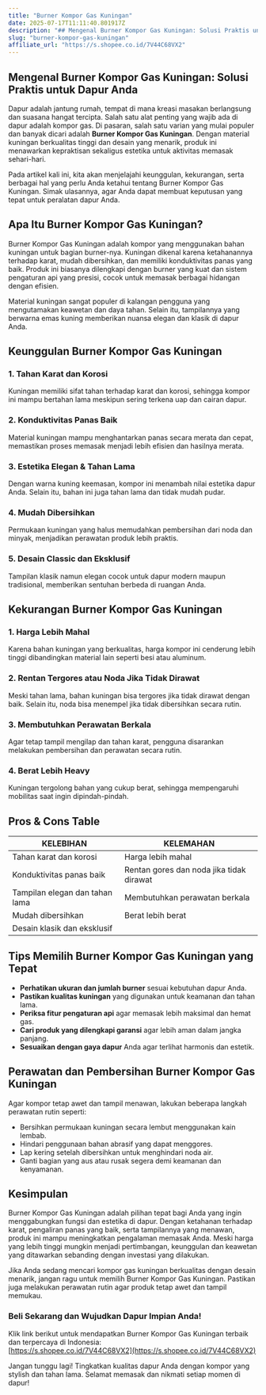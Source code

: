 ```yaml
---
title: "Burner Kompor Gas Kuningan"
date: 2025-07-17T11:11:40.801917Z
description: "## Mengenal Burner Kompor Gas Kuningan: Solusi Praktis untuk Dapur Anda..."
slug: "burner-kompor-gas-kuningan"
affiliate_url: "https://s.shopee.co.id/7V44C68VX2"
---
```

## Mengenal Burner Kompor Gas Kuningan: Solusi Praktis untuk Dapur Anda

Dapur adalah jantung rumah, tempat di mana kreasi masakan berlangsung dan suasana hangat tercipta. Salah satu alat penting yang wajib ada di dapur adalah kompor gas. Di pasaran, salah satu varian yang mulai populer dan banyak dicari adalah **Burner Kompor Gas Kuningan**. Dengan material kuningan berkualitas tinggi dan desain yang menarik, produk ini menawarkan kepraktisan sekaligus estetika untuk aktivitas memasak sehari-hari.

Pada artikel kali ini, kita akan menjelajahi keunggulan, kekurangan, serta berbagai hal yang perlu Anda ketahui tentang Burner Kompor Gas Kuningan. Simak ulasannya, agar Anda dapat membuat keputusan yang tepat untuk peralatan dapur Anda.

## Apa Itu Burner Kompor Gas Kuningan?

Burner Kompor Gas Kuningan adalah kompor yang menggunakan bahan kuningan untuk bagian burner-nya. Kuningan dikenal karena ketahanannya terhadap karat, mudah dibersihkan, dan memiliki konduktivitas panas yang baik. Produk ini biasanya dilengkapi dengan burner yang kuat dan sistem pengaturan api yang presisi, cocok untuk memasak berbagai hidangan dengan efisien.

Material kuningan sangat populer di kalangan pengguna yang mengutamakan keawetan dan daya tahan. Selain itu, tampilannya yang berwarna emas kuning memberikan nuansa elegan dan klasik di dapur Anda.

## Keunggulan Burner Kompor Gas Kuningan

### 1. Tahan Karat dan Korosi  
Kuningan memiliki sifat tahan terhadap karat dan korosi, sehingga kompor ini mampu bertahan lama meskipun sering terkena uap dan cairan dapur.

### 2. Konduktivitas Panas Baik  
Material kuningan mampu menghantarkan panas secara merata dan cepat, memastikan proses memasak menjadi lebih efisien dan hasilnya merata.

### 3. Estetika Elegan & Tahan Lama  
Dengan warna kuning keemasan, kompor ini menambah nilai estetika dapur Anda. Selain itu, bahan ini juga tahan lama dan tidak mudah pudar.

### 4. Mudah Dibersihkan  
Permukaan kuningan yang halus memudahkan pembersihan dari noda dan minyak, menjadikan perawatan produk lebih praktis.

### 5. Desain Classic dan Eksklusif  
Tampilan klasik namun elegan cocok untuk dapur modern maupun tradisional, memberikan sentuhan berbeda di ruangan Anda.

## Kekurangan Burner Kompor Gas Kuningan

### 1. Harga Lebih Mahal  
Karena bahan kuningan yang berkualitas, harga kompor ini cenderung lebih tinggi dibandingkan material lain seperti besi atau aluminum.

### 2. Rentan Tergores atau Noda Jika Tidak Dirawat  
Meski tahan lama, bahan kuningan bisa tergores jika tidak dirawat dengan baik. Selain itu, noda bisa menempel jika tidak dibersihkan secara rutin.

### 3. Membutuhkan Perawatan Berkala  
Agar tetap tampil mengilap dan tahan karat, pengguna disarankan melakukan pembersihan dan perawatan secara rutin.

### 4. Berat Lebih Heavy  
Kuningan tergolong bahan yang cukup berat, sehingga mempengaruhi mobilitas saat ingin dipindah-pindah.

## Pros & Cons Table

| KELEBIHAN                                    | KELEMAHAN                            |
|----------------------------------------------|-------------------------------------|
| Tahan karat dan korosi                     | Harga lebih mahal                  |
| Konduktivitas panas baik                   | Rentan gores dan noda jika tidak dirawat |
| Tampilan elegan dan tahan lama            | Membutuhkan perawatan berkala     |
| Mudah dibersihkan                          | Berat lebih berat                  |
| Desain klasik dan eksklusif                |                                     |

## Tips Memilih Burner Kompor Gas Kuningan yang Tepat

- **Perhatikan ukuran dan jumlah burner** sesuai kebutuhan dapur Anda.
- **Pastikan kualitas kuningan** yang digunakan untuk keamanan dan tahan lama.
- **Periksa fitur pengaturan api** agar memasak lebih maksimal dan hemat gas.
- **Cari produk yang dilengkapi garansi** agar lebih aman dalam jangka panjang.
- **Sesuaikan dengan gaya dapur** Anda agar terlihat harmonis dan estetik.

## Perawatan dan Pembersihan Burner Kompor Gas Kuningan

Agar kompor tetap awet dan tampil menawan, lakukan beberapa langkah perawatan rutin seperti:

- Bersihkan permukaan kuningan secara lembut menggunakan kain lembab.
- Hindari penggunaan bahan abrasif yang dapat menggores.
- Lap kering setelah dibersihkan untuk menghindari noda air.
- Ganti bagian yang aus atau rusak segera demi keamanan dan kenyamanan.

## Kesimpulan

Burner Kompor Gas Kuningan adalah pilihan tepat bagi Anda yang ingin menggabungkan fungsi dan estetika di dapur. Dengan ketahanan terhadap karat, pengaliran panas yang baik, serta tampilannya yang menawan, produk ini mampu meningkatkan pengalaman memasak Anda. Meski harga yang lebih tinggi mungkin menjadi pertimbangan, keunggulan dan keawetan yang ditawarkan sebanding dengan investasi yang dilakukan.

Jika Anda sedang mencari kompor gas kuningan berkualitas dengan desain menarik, jangan ragu untuk memilih Burner Kompor Gas Kuningan. Pastikan juga melakukan perawatan rutin agar produk tetap awet dan tampil memukau.

### Beli Sekarang dan Wujudkan Dapur Impian Anda!

Klik link berikut untuk mendapatkan Burner Kompor Gas Kuningan terbaik dan terpercaya di Indonesia:  
[https://s.shopee.co.id/7V44C68VX2](https://s.shopee.co.id/7V44C68VX2)

Jangan tunggu lagi! Tingkatkan kualitas dapur Anda dengan kompor yang stylish dan tahan lama. Selamat memasak dan nikmati setiap momen di dapur!